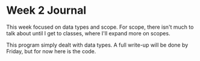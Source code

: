 # Week 2 Journal

This week focused on data types and scope. For scope, there isn't much to talk about until I get to classes, where I'll expand more on scopes.

This program simply dealt with data types. A full write-up will be done by Friday, but for now here is the code.
